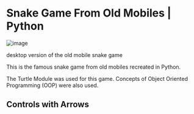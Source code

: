 # Snake Game From Old Mobiles | Python

![image](https://user-images.githubusercontent.com/93161576/179154707-43bdfb5c-8389-4d59-b025-7dac0769c8cc.png)

desktop version of the old mobile snake game

This is the famous snake game from old mobiles recreated in Python.

The Turtle Module was used for this game. Concepts of Object Oriented Programming (OOP) were also used.

## Controls with Arrows

